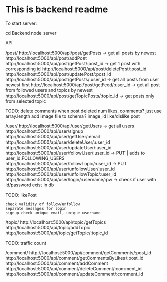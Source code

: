 # This is backend readme

To start server:

cd Backend
node server


API

/post/
  http://localhost:5000/api/post/getPosts                 -> get all posts by newest
  http://localhost:5000/api/post/addPost
  http://localhost:5000/api/post/getPost/:post_id         -> get 1 post with corresponding id
  http://localhost:5000/api/post/deletePost/:post_id       
  http://localhost:5000/api/post/updatePost/:post_id
  http://localhost:5000/api/post/getPosts/:user_id        -> get all posts from user newest first
  http://localhost:5000/api/post/getFeed/:user_id         -> get all post from followed users and topics by newest
  http://localhost:5000/api/post/getTopicPosts/:topic_id  -> get posts only from selected topic
    
  TODO:
    delete comments when post deleted
    num likes, comments? just use array.length
    add image file to schema? image_id
    like/dislike post


/user/
  http://localhost:5000/api/user/getUsers            -> get all users
  http://localhost:5000/api/user/signup
  http://localhost:5000/api/user/getUser/:email
  http://localhost:5000/api/user/deleteUser/:user_id
  http://localhost:5000/api/user/updateUser/:user_id
  http://localhost:5000/api/user/followUser/:user_id   -> PUT | adds to user_id.FOLLOWING_USERS
  http://localhost:5000/api/user/followTopic/:user_id   -> PUT
  http://localhost:5000/api/user/unfollowUser/:user_id
  http://localhost:5000/api/user/unfollowTopic/:user_id
  http://localhost:5000/api/user/login/:username/:pw                 -> check if user with id/password exist in db

  TODO:
  likePost

    check validity of follow/unfollow
    separate messages for login
    signup check unique email, unique username


/topic/
  http://localhost:5000/api/topic/getTopics
  http://localhost:5000/api/topic/addTopic
  http://localhost:5000/api/topic/getTopic/:topic_id

  TODO:
    traffic count


/comment/
  http://localhost:5000/api/comment/getComments/:post_id
  http://localhost:5000/api/comment/getCommentsByLikes/:post_id
  http://localhost:5000/api/comment/addComment
  http://localhost:5000/api/comment/deleteComment/:comment_id
  http://localhost:5000/api/comment/updateComment/:comment_id
